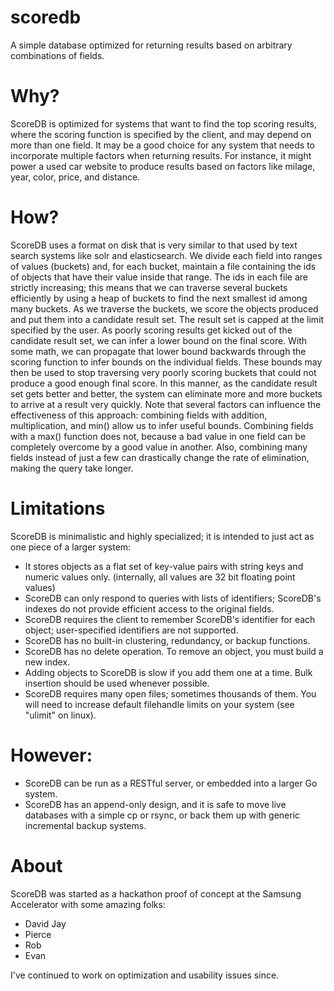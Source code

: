 # scoredb

A simple database optimized for returning results based on arbitrary combinations of fields.


# Why?

ScoreDB is optimized for systems that want to find the top scoring results, where the scoring function is specified by the client, and may depend on more than one field.  It may be a good choice for any system that needs to incorporate multiple factors when returning results.  For instance, it might power a used car website to produce results based on factors like milage, year, color, price, and distance.

# How?

ScoreDB uses a format on disk that is very similar to that used by text search systems like solr and elasticsearch.
We divide each field into ranges of values (buckets) and, for each bucket, maintain a file containing the ids of objects that have their value inside that range.
The ids in each file are strictly increasing; this means that we can traverse several buckets efficiently by using a heap of buckets to find the next smallest id among many buckets.
As we traverse the buckets, we score the objects produced and put them into a candidate result set.  The result set is capped at the limit specified by the user.  As poorly scoring results get kicked out of the candidate result set, we can infer a lower bound on the final score.  With some math, we can propagate that lower bound backwards through the scoring function to infer bounds on the individual fields.  These bounds may then be used to stop traversing very poorly scoring buckets that could not produce a good enough final score.  In this manner, as the candidate result set gets better and better, the system can eliminate more and more buckets to arrive at a result very quickly.
Note that several factors can influence the effectiveness of this approach: combining fields with addition, multiplication, and min() allow us to infer useful bounds.  Combining fields with a max() function does not, because a bad value in one field can be completely overcome by a good value in another.  Also, combining many fields instead of just a few can drastically change the rate of elimination, making the query take longer.

# Limitations

ScoreDB is minimalistic and highly specialized; it is intended to just act as one piece of a larger system:
* It stores objects as a flat set of key-value pairs with string keys and numeric values only. (internally, all values are 32 bit floating point values)
* ScoreDB can only respond to queries with lists of identifiers; ScoreDB's indexes do not provide efficient access to the original fields.
* ScoreDB requires the client to remember ScoreDB's identifier for each object; user-specified identifiers are not supported.
* ScoreDB has no built-in clustering, redundancy, or backup functions.
* ScoreDB has no delete operation.  To remove an object, you must build a new index.
* Adding objects to ScoreDB is slow if you add them one at a time.  Bulk insertion should be used whenever possible.
* ScoreDB requires many open files; sometimes thousands of them.  You will need to increase default filehandle limits on your system (see "ulimit" on linux).

# However:

* ScoreDB can be run as a RESTful server, or embedded into a larger Go system.
* ScoreDB has an append-only design, and it is safe to move live databases with a simple cp or rsync, or back them up with generic incremental backup systems.

# About

ScoreDB was started as a hackathon proof of concept at the Samsung Accelerator with some amazing folks:

* David Jay
* Pierce 
* Rob 
* Evan 

I've continued to work on optimization and usability issues since.